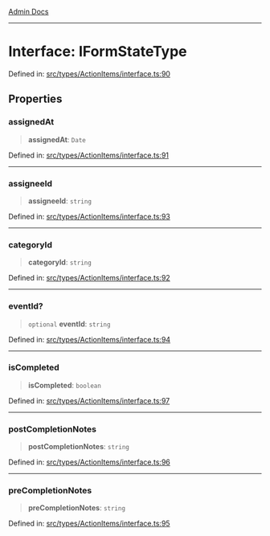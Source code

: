 [Admin Docs](/)

---

# Interface: IFormStateType

Defined in: [src/types/ActionItems/interface.ts:90](https://github.com/PalisadoesFoundation/talawa-admin/blob/main/src/types/ActionItems/interface.ts#L90)

## Properties

### assignedAt

> **assignedAt**: `Date`

Defined in: [src/types/ActionItems/interface.ts:91](https://github.com/PalisadoesFoundation/talawa-admin/blob/main/src/types/ActionItems/interface.ts#L91)

---

### assigneeId

> **assigneeId**: `string`

Defined in: [src/types/ActionItems/interface.ts:93](https://github.com/PalisadoesFoundation/talawa-admin/blob/main/src/types/ActionItems/interface.ts#L93)

---

### categoryId

> **categoryId**: `string`

Defined in: [src/types/ActionItems/interface.ts:92](https://github.com/PalisadoesFoundation/talawa-admin/blob/main/src/types/ActionItems/interface.ts#L92)

---

### eventId?

> `optional` **eventId**: `string`

Defined in: [src/types/ActionItems/interface.ts:94](https://github.com/PalisadoesFoundation/talawa-admin/blob/main/src/types/ActionItems/interface.ts#L94)

---

### isCompleted

> **isCompleted**: `boolean`

Defined in: [src/types/ActionItems/interface.ts:97](https://github.com/PalisadoesFoundation/talawa-admin/blob/main/src/types/ActionItems/interface.ts#L97)

---

### postCompletionNotes

> **postCompletionNotes**: `string`

Defined in: [src/types/ActionItems/interface.ts:96](https://github.com/PalisadoesFoundation/talawa-admin/blob/main/src/types/ActionItems/interface.ts#L96)

---

### preCompletionNotes

> **preCompletionNotes**: `string`

Defined in: [src/types/ActionItems/interface.ts:95](https://github.com/PalisadoesFoundation/talawa-admin/blob/main/src/types/ActionItems/interface.ts#L95)
